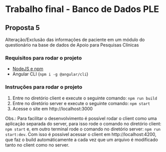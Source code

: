 # Trabalho final - Banco de Dados PLE
## Proposta 5

Alteração/Exclusão das informações de paciente em um módulo do questionário na base de dados de Apoio para Pesquisas Clínicas

### Requisitos para rodar o projeto

- [NodeJS e npm](https://nodejs.org/)
- Angular CLI (`npm i -g @angular/cli`)

### Instruções para rodar o projeto
1. Entre no diretório client e execute o seguinte comando: `npm run build`
2. Entre no diretório server e execute o seguinte comando: `npm start`
3. Acesse o site em http://localhost:3000

Obs.: Para facilitar o desenvolvimento é possível rodar o client como uma aplicação separada do server, para isso rode o comando no diretório client: `npm start` e, em outro terminal rode o comando no diretório server: `npm run start:dev`. Com isso é possível acessar o client em http://localhost:4200, que faz o build automáticamente a cada vez que um arquivo é modificado tanto no client como no server.